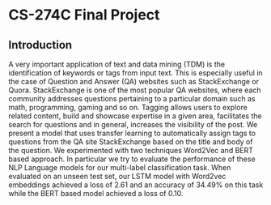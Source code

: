 # CS-274C Final Project
## Introduction
A very important application of text and data mining (TDM) is the identification of
keywords or tags from input text. This is especially useful in the case of Question
and Answer (QA) websites such as StackExchange or Quora. StackExchange is
one of the most popular QA websites, where each community addresses questions
pertaining to a particular domain such as math, programming, gaming and so on.
Tagging allows users to explore related content, build and showcase expertise in a
given area, facilitates the search for questions and in general, increases the visibility
of the post. We present a model that uses transfer learning to automatically assign
tags to questions from the QA site StackExchange based on the title and body of
the question. We experimented with two techniques Word2Vec and BERT based
approach. In particular we try to evaluate the performance of these NLP Language
models for our multi-label classification task. When evaluated on an unseen test
set, our LSTM model with Word2vec embeddings achieved a loss of 2.61 and an
accuracy of 34.49% on this task while the BERT based model achieved a loss of
0.10.
